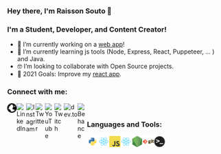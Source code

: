 ### Hey there, I'm Raisson Souto 👋

### I'm a Student, Developer, and Content Creator!
- 🔭 I’m currently working on a [web app](https://github.com/raissonsouto/bin2dec)!
- 🌱 I’m currently learning js tools (Node, Express, React, Puppeteer, ... ) and Java.
- 🤓 I’m looking to collaborate with Open Source projects.
- 🥅 2021 Goals: Improve my [react app](https://github.com/raissonsouto/bin2dec).

### Connect with me:

[<img align="left" alt="page" width="22px" src="https://raw.githubusercontent.com/iconic/open-iconic/master/svg/globe.svg" />](raissonsouto.github.io)
[<img align="left" alt="LinkedIn" width="22px" src="https://cdn.jsdelivr.net/npm/simple-icons@v3/icons/linkedin.svg" />](https://www.linkedin.com/in/raissonsouto/)
[<img align="left" alt="Instagram" width="22px" src="https://cdn.jsdelivr.net/npm/simple-icons@v3/icons/instagram.svg" />](https://www.instagram.com/raissonsouto)
[<img align="left" alt="Twitter" width="22px" src="https://cdn.jsdelivr.net/npm/simple-icons@v3/icons/twitter.svg" />](https://twitter.com/raissonsouto)
[<img align="left" alt="YouTube" width="22px" src="https://cdn.jsdelivr.net/npm/simple-icons@v3/icons/youtube.svg" />](https://www.youtube.com/channel/UCvPUTnTXWzwUebmLrQl0QIA)
[<img align="left" alt="Twitch" width="22px" src="https://cdn.jsdelivr.net/npm/simple-icons@v3/icons/twitch.svg" />](https://twitch.tv/raissonsouto1)
[<img align="left" alt="dev.to" width="32px" src="https://cdn.jsdelivr.net/npm/simple-icons@3.13.0/icons/dev-dot-to.svg" />](https://dev.to/raissonsouto)
[<img align="left" alt="Behance" width="22px" src="https://cdn.jsdelivr.net/npm/simple-icons@v3/icons/behance.svg" />](https://www.behance.net/raissonsouto)<br/>

### Languages and Tools:
<img align="left" alt="Python" width="26px" src="https://raw.githubusercontent.com/github/explore/80688e429a7d4ef2fca1e82350fe8e3517d3494d/topics/python/python.png" />
<img align="left" alt="React" width="26px" src="https://raw.githubusercontent.com/github/explore/80688e429a7d4ef2fca1e82350fe8e3517d3494d/topics/react/react.png" />
<img align="left" alt="JavaScript" width="26px" src="https://raw.githubusercontent.com/github/explore/80688e429a7d4ef2fca1e82350fe8e3517d3494d/topics/javascript/javascript.png" />
<img align="left" alt="React" width="26px" src="https://raw.githubusercontent.com/github/explore/80688e429a7d4ef2fca1e82350fe8e3517d3494d/topics/react/react.png" />
<img align="left" alt="Node.js" width="26px" src="https://raw.githubusercontent.com/github/explore/80688e429a7d4ef2fca1e82350fe8e3517d3494d/topics/nodejs/nodejs.png" />
<img align="left" alt="Git" width="26px" src="https://raw.githubusercontent.com/github/explore/80688e429a7d4ef2fca1e82350fe8e3517d3494d/topics/git/git.png" />
<img align="left" alt="bash file" width="26px" src="https://raw.githubusercontent.com/github/explore/80688e429a7d4ef2fca1e82350fe8e3517d3494d/topics/terminal/terminal.png" />
